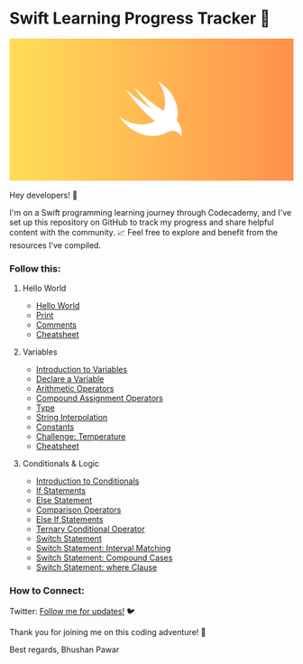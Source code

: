# Swift Learning Progress Tracker 🚀

![Swift](/Assets/swift.png)

Hey developers! 👋

I'm on a Swift programming learning journey through Codecademy, and I've set up this repository on GitHub to track my progress and share helpful content with the community. 📈 Feel free to explore and benefit from the resources I've compiled.

### Follow this:
1. Hello World
   - [Hello World](1/Hello-World/README.md)
   - [Print](1/Print/README.md)
   - [Comments](1/Comments/README.md)
   - [Cheatsheet](1/Cheatsheet/Cheatsheet.png)
     
3. Variables
   - [Introduction to Variables](2/Variables/Introduction_To_Variables/README.md)
   - [Declare a Variable](2/Variables/Declare_A_Variable/README.md)
   - [Arithmetic Operators](2/Variables/Arithmetic_Operators/README.md)
   - [Compound Assignment Operators](2/Variables/Compound_Assignment_Operators/README.md)
   - [Type](2/Variables/Type/README.md)
   - [String Interpolation](2/Variables/String_Interpolation/README.md)
   - [Constants](2/Variables/Constants/README.md)
   - [Challenge: Temperature](2/Variables/Challenge/README.md)
   - [Cheatsheet](2/Variables/Cheatsheet/Cheatsheet.png)
  
4. Conditionals & Logic

   - [Introduction to Conditionals](3/Conditionals_And_Logic/Introduction_To_Conditionals/README.md)
   - [If Statements](3/Conditionals_And_Logic/If_Statement/README.md)
   - [Else Statement](3/Conditionals_And_Logic/Else_Statement/README.md)
   - [Comparison Operators](3/Conditionals_And_Logic/Comparison_Operators/README.md)
   - [Else If Statements](3/Conditionals_And_Logic/Else_If_Statements/README.md)
   - [Ternary Conditional Operator](3/Conditionals_And_Logic/Ternary_Conditional_Operator/README.md)
   - [Switch Statement](3/Conditionals_And_Logic/Switch_Statement/README.md)
   - [Switch Statement: Interval Matching](3/Conditionals_And_Logic/Switch%20Statement:%20Interval%20Matching/README.md)
   - [Switch Statement: Compound Cases](3/Conditionals_And_Logic/Switch%20Statement:%20Compound%20Cases/README.md)
   - [Switch Statement: where Clause](3/Conditionals_And_Logic/Switch%20Statement:%20where%20Clause/README.md)
     
### How to Connect:

Twitter: [Follow me for updates!](https://twitter.com/bhushcodes) 🐦

Thank you for joining me on this coding adventure! 🙌

Best regards,
Bhushan Pawar
